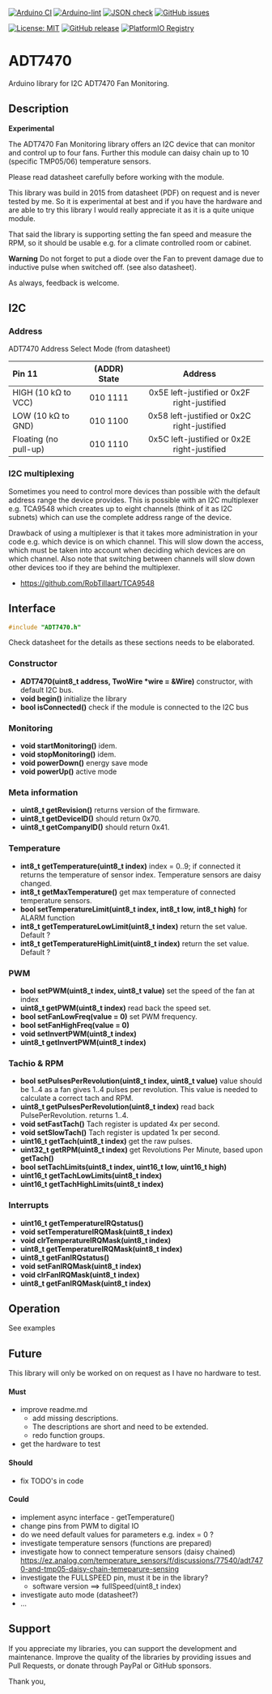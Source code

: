 
[![Arduino CI](https://github.com/RobTillaart/ADT7470/workflows/Arduino%20CI/badge.svg)](https://github.com/marketplace/actions/arduino_ci)
[![Arduino-lint](https://github.com/RobTillaart/ADT7470/actions/workflows/arduino-lint.yml/badge.svg)](https://github.com/RobTillaart/ADT7470/actions/workflows/arduino-lint.yml)
[![JSON check](https://github.com/RobTillaart/ADT7470/actions/workflows/jsoncheck.yml/badge.svg)](https://github.com/RobTillaart/ADT7470/actions/workflows/jsoncheck.yml)
[![GitHub issues](https://img.shields.io/github/issues/RobTillaart/ADT7470.svg)](https://github.com/RobTillaart/ADT7470/issues)

[![License: MIT](https://img.shields.io/badge/license-MIT-green.svg)](https://github.com/RobTillaart/ADT7470/blob/master/LICENSE)
[![GitHub release](https://img.shields.io/github/release/RobTillaart/ADT7470.svg?maxAge=3600)](https://github.com/RobTillaart/ADT7470/releases)
[![PlatformIO Registry](https://badges.registry.platformio.org/packages/robtillaart/library/ADT7470.svg)](https://registry.platformio.org/libraries/robtillaart/ADT7470)


# ADT7470

Arduino library for I2C ADT7470 Fan Monitoring.


## Description

**Experimental**

The ADT7470 Fan Monitoring library offers an I2C device that can monitor and control
up to four fans.
Further this module can daisy chain up to 10 (specific TMP05/06) temperature sensors.

Please read datasheet carefully before working with the module.

This library was build in 2015 from datasheet (PDF) on request and is never tested by me.
So it is experimental at best and if you have the hardware and are able to try this
library I would really appreciate it as it is a quite unique module.

That said the library is supporting setting the fan speed and measure the RPM,
so it should be usable e.g. for a climate controlled room or cabinet.

**Warning**
Do not forget to put a diode over the Fan to prevent damage due to
inductive pulse when switched off. (see also datasheet).

As always, feedback is welcome.

## I2C

### Address

ADT7470 Address Select Mode (from datasheet)

|  Pin 11                 | (ADDR) State |  Address                                      |
|:------------------------|:------------:|:---------------------------------------------:|
|  HIGH (10 kΩ to VCC)    |  010 1111    |  0x5E left-justified or 0x2F right-justified  |
|  LOW  (10 kΩ to GND)    |  010 1100    |  0x58 left-justified or 0x2C right-justified  |
|  Floating (no pull-up)  |  010 1110    |  0x5C left-justified or 0x2E right-justified  |


### I2C multiplexing

Sometimes you need to control more devices than possible with the default
address range the device provides.
This is possible with an I2C multiplexer e.g. TCA9548 which creates up
to eight channels (think of it as I2C subnets) which can use the complete
address range of the device.

Drawback of using a multiplexer is that it takes more administration in
your code e.g. which device is on which channel.
This will slow down the access, which must be taken into account when
deciding which devices are on which channel.
Also note that switching between channels will slow down other devices
too if they are behind the multiplexer.

- https://github.com/RobTillaart/TCA9548


## Interface

```cpp
#include "ADT7470.h"
```

Check datasheet for the details as these sections needs to be elaborated.

### Constructor

- **ADT7470(uint8_t address, TwoWire \*wire = &Wire)** constructor, with default I2C bus.
- **void begin()** initialize the library
- **bool isConnected()** check if the module is connected to the I2C bus

### Monitoring

- **void startMonitoring()** idem.
- **void stopMonitoring()** idem.
- **void powerDown()** energy save mode
- **void powerUp()** active mode

### Meta information

- **uint8_t getRevision()** returns version of the firmware.
- **uint8_t getDeviceID()** should return 0x70.
- **uint8_t getCompanyID()** should return 0x41.


### Temperature

- **int8_t getTemperature(uint8_t index)** index = 0..9; if connected it returns the temperature
of sensor index. Temperature sensors are daisy changed.
- **int8_t getMaxTemperature()** get max temperature of connected temperature sensors.
- **bool setTemperatureLimit(uint8_t index, int8_t low, int8_t high)** for ALARM function
- **int8_t getTemperatureLowLimit(uint8_t index)** return the set value. Default ?
- **int8_t getTemperatureHighLimit(uint8_t index)** return the set value. Default ?


### PWM

- **bool setPWM(uint8_t index, uint8_t value)** set the speed of the fan at index
- **uint8_t getPWM(uint8_t index)** read back the speed set.
- **bool setFanLowFreq(value = 0)** set PWM frequency.
- **bool setFanHighFreq(value = 0)**
- **void setInvertPWM(uint8_t index)**
- **uint8_t getInvertPWM(uint8_t index)**


### Tachio & RPM

- **bool setPulsesPerRevolution(uint8_t index, uint8_t value)** value should be 1..4 as a fan gives 1..4 pulses per revolution.
This value is needed to calculate a correct tach and RPM.
- **uint8_t getPulsesPerRevolution(uint8_t index)** read back PulsePerRevolution. returns 1..4.
- **void setFastTach()** Tach register is updated 4x per second.
- **void setSlowTach()** Tach register is updated 1x per second.
- **uint16_t getTach(uint8_t index)** get the raw pulses.
- **uint32_t getRPM(uint8_t index)** get Revolutions Per Minute, based upon **getTach()**
- **bool setTachLimits(uint8_t index, uint16_t low, uint16_t high)**
- **uint16_t getTachLowLimits(uint8_t index)**
- **uint16_t getTachHighLimits(uint8_t index)**


### Interrupts

- **uint16_t getTemperatureIRQstatus()**
- **void setTemperatureIRQMask(uint8_t index)**
- **void clrTemperatureIRQMask(uint8_t index)**
- **uint8_t getTemperatureIRQMask(uint8_t index)**
- **uint8_t getFanIRQstatus()**
- **void setFanIRQMask(uint8_t index)**
- **void clrFanIRQMask(uint8_t index)**
- **uint8_t getFanIRQMask(uint8_t index)**


## Operation

See examples


## Future

This library will only be worked on on request as I have no hardware to test.

#### Must

- improve readme.md
  - add missing descriptions.
  - The descriptions are short and need to be extended.
  - redo function groups.
- get the hardware to test

#### Should

- fix TODO's in code

#### Could

- implement async interface - getTemperature()
- change pins from PWM to digital IO
- do we need default values for parameters e.g. index = 0 ?
- investigate temperature sensors (functions are prepared)
- investigate how to connect temperature sensors (daisy chained)
https://ez.analog.com/temperature_sensors/f/discussions/77540/adt7470-and-tmp05-daisy-chain-temeparure-sensing
- investigate the FULLSPEED pin, must it be in the library?
  - software version ==> fullSpeed(uint8_t index)
- investigate auto mode (datasheet?)
- ...


## Support

If you appreciate my libraries, you can support the development and maintenance.
Improve the quality of the libraries by providing issues and Pull Requests, or
donate through PayPal or GitHub sponsors.

Thank you,


